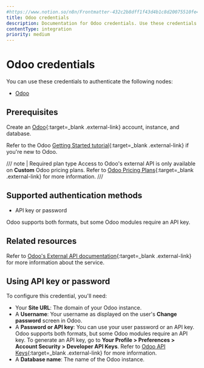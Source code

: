 ```yaml
---
#https://www.notion.so/n8n/Frontmatter-432c2b8dff1f43d4b1c8d20075510fe4
title: Odoo credentials
description: Documentation for Odoo credentials. Use these credentials to authenticate Odoo in n8n, a workflow automation platform.
contentType: integration
priority: medium
---
```


# Odoo credentials

You can use these credentials to authenticate the following nodes:

- [Odoo](/integrations/builtin/app-nodes/n8n-nodes-base.odoo/)

## Prerequisites

Create an [Odoo](https://www.odoo.com/){:target=_blank .external-link} account, instance, and database.

Refer to the Odoo [Getting Started tutorial](https://www.odoo.com/slides/getting-started-15){:target=_blank .external-link} if you're new to Odoo.

/// note | Required plan type
Access to Odoo's external API is only available on **Custom** Odoo pricing plans. Refer to [Odoo Pricing Plans](https://www.odoo.com/pricing-plan){:target=_blank .external-link} for more information.
///

## Supported authentication methods

- API key or password

Odoo supports both formats, but some Odoo modules require an API key.

## Related resources

Refer to [Odoo's External API documentation](https://www.odoo.com/documentation/17.0/developer/reference/external_api.html){:target=_blank .external-link} for more information about the service.

## Using API key or password

To configure this credential, you'll need:

- Your **Site URL**: The domain of your Odoo instance.
- A **Username**: Your username as displayed on the user's **Change password** screen in Odoo.
- A **Password or API key**: You can use your user password or an API key. Odoo supports both formats, but some Odoo modules require an API key. To generate an API key, go to **Your Profile > Preferences > Account Security > Developer API Keys**. Refer to [Odoo API Keys](https://www.odoo.com/documentation/15.0/developer/reference/external_api.html?#api-keys){:target=_blank .external-link} for more information.
- A **Database name**: The name of the Odoo instance.

